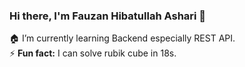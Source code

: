 

### Hi there, I'm Fauzan Hibatullah Ashari 👋

🏠 I’m currently learning Backend especially REST API. <br/>
⚡ **Fun fact:** I can solve rubik cube in 18s.
